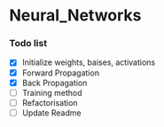 # Neural_Networks
### Todo list
- [x] Initialize weights, baises, activations
- [x] Forward Propagation
- [x] Back Propagation
- [ ] Training method
- [ ] Refactorisation
- [ ] Update Readme
